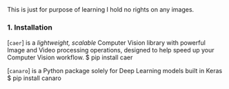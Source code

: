 ##
This is just for purpose of learning 
I hold no rights on any images. 

### 1. Installation


[`caer`] is a *lightweight, scalable* Computer Vision library with powerful Image and Video processing operations, designed to help speed up your Computer Vision workflow.
$ pip install caer

[`canaro`] is a Python package solely for Deep Learning models built in Keras
$ pip install canaro
